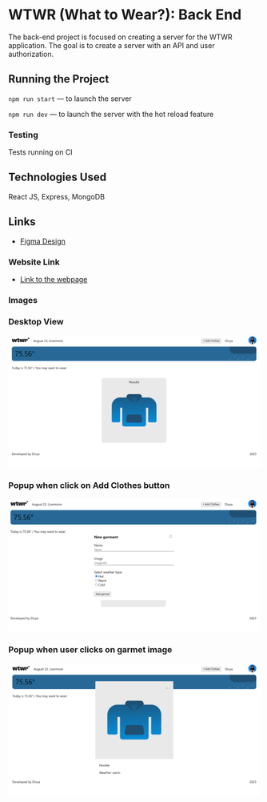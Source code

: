 # WTWR (What to Wear?): Back End

The back-end project is focused on creating a server for the WTWR application. The goal is to create a server with an API and user authorization.

## Running the Project

`npm run start` — to launch the server

`npm run dev` — to launch the server with the hot reload feature

### Testing

Tests running on CI

## Technologies Used

React JS, Express, MongoDB

## Links

- [Figma Design](https://www.figma.com/file/DTojSwldenF9UPKQZd6RRb/Sprint-10%3A-WTWR)

### Website Link

- [Link to the webpage](https://divyaaa1812.github.io/se_project_react)

### Images

### Desktop View

![Desktop View](https://github.com/divyaaa1812/se_project_react/blob/main/Website/WTWR.png?raw=true)

### Popup when click on Add Clothes button

![Popup when click on Add Clothes button](https://github.com/divyaaa1812/se_project_react/blob/main/Website/AddClothespopup.png?raw=true)

### Popup when user clicks on garmet image

![Popup when user clicks on garmet image](https://github.com/divyaaa1812/se_project_react/blob/main/Website/clickonImage.png?raw=true)
